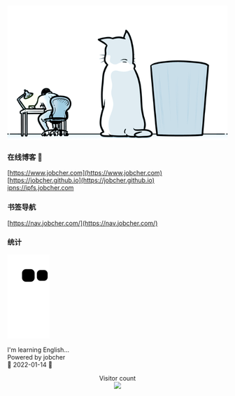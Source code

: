 ![gif](https://raw.githubusercontent.com/jobcher/jobcher/main/0.gif)
### 在线博客 👋
[https://www.jobcher.com](https://www.jobcher.com)  
[https://jobcher.github.io](https://jobcher.github.io)  
[ipns://ipfs.jobcher.com](ipns://ipfs.jobcher.com)
  
### 书签导航
[https://nav.jobcher.com/](https://nav.jobcher.com/)  
  
### 统计
<a href=#><img src="https://raw.githubusercontent.com/jobcher/blog/output/github-snake.svg?raw=true"></a>  
  
I'm learning English...  
Powered by jobcher  
🔭 2022-01-14 🔭

<p align="center"> 
  Visitor count<br>
  <img src="https://profile-counter.glitch.me/jobcher/count.svg" />
</p>
<!--
**jobcher/jobcher** is a ✨ _special_ ✨ repository because its `README.md` (this file) appears on your GitHub profile.

Here are some ideas to get you started:

- 🔭 I’m currently working on ...
- 🌱 I’m currently learning ...
- 👯 I’m looking to collaborate on ...
- 🤔 I’m looking for help with ...
- 💬 Ask me about ...
- 📫 How to reach me: ...
- 😄 Pronouns: ...
- ⚡ Fun fact: ...
-->
